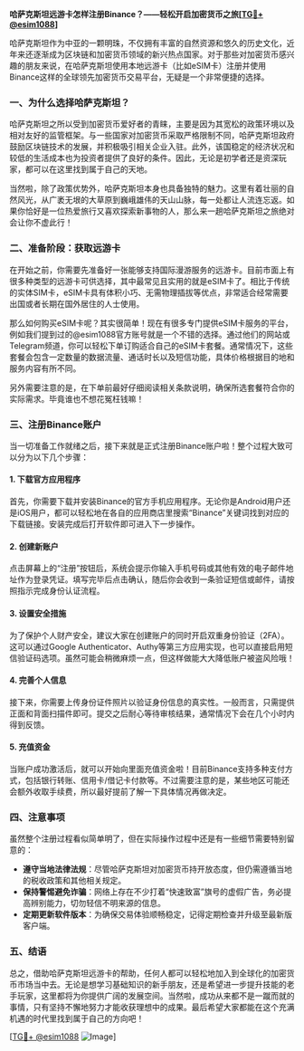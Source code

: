 **哈萨克斯坦远游卡怎样注册Binance？——轻松开启加密货币之旅[[TG💪+ @esim1088](https://t.me/s/esim1088)]**

哈萨克斯坦作为中亚的一颗明珠，不仅拥有丰富的自然资源和悠久的历史文化，近年来还逐渐成为区块链和加密货币领域的新兴热点国家。对于那些对加密货币感兴趣的朋友来说，在哈萨克斯坦使用本地远游卡（比如eSIM卡）注册并使用Binance这样的全球领先加密货币交易平台，无疑是一个非常便捷的选择。

### 一、为什么选择哈萨克斯坦？

哈萨克斯坦之所以受到加密货币爱好者的青睐，主要是因为其宽松的政策环境以及相对友好的监管框架。与一些国家对加密货币采取严格限制不同，哈萨克斯坦政府鼓励区块链技术的发展，并积极吸引相关企业入驻。此外，该国稳定的经济状况和较低的生活成本也为投资者提供了良好的条件。因此，无论是初学者还是资深玩家，都可以在这里找到属于自己的天地。

当然啦，除了政策优势外，哈萨克斯坦本身也具备独特的魅力。这里有着壮丽的自然风光，从广袤无垠的大草原到巍峨雄伟的天山山脉，每一处都让人流连忘返。如果你恰好是一位热爱旅行又喜欢探索新事物的人，那么来一趟哈萨克斯坦之旅绝对会让你不虚此行！

### 二、准备阶段：获取远游卡

在开始之前，你需要先准备好一张能够支持国际漫游服务的远游卡。目前市面上有很多种类型的远游卡可供选择，其中最常见且实用的就是eSIM卡了。相比于传统的实体SIM卡，eSIM卡具有体积小巧、无需物理插拔等优点，非常适合经常需要出国或者长期在国外居住的人士使用。

那么如何购买eSIM卡呢？其实很简单！现在有很多专门提供eSIM卡服务的平台，例如我们提到过的@esim1088官方账号就是一个不错的选择。通过他们的网站或Telegram频道，你可以轻松下单订购适合自己的eSIM卡套餐。通常情况下，这些套餐会包含一定数量的数据流量、通话时长以及短信功能，具体价格根据目的地和服务内容有所不同。

另外需要注意的是，在下单前最好仔细阅读相关条款说明，确保所选套餐符合你的实际需求。毕竟谁也不想花冤枉钱嘛！

### 三、注册Binance账户

当一切准备工作就绪之后，接下来就是正式注册Binance账户啦！整个过程大致可以分为以下几个步骤：

#### 1. 下载官方应用程序
首先，你需要下载并安装Binance的官方手机应用程序。无论你是Android用户还是iOS用户，都可以轻松地在各自的应用商店里搜索“Binance”关键词找到对应的下载链接。安装完成后打开软件即可进入下一步操作。

#### 2. 创建新账户
点击屏幕上的“注册”按钮后，系统会提示你输入手机号码或其他有效的电子邮件地址作为登录凭证。填写完毕后点击确认，随后你会收到一条验证短信或邮件，请按照指示完成身份认证流程。

#### 3. 设置安全措施
为了保护个人财产安全，建议大家在创建账户的同时开启双重身份验证（2FA）。这可以通过Google Authenticator、Authy等第三方应用实现，也可以直接启用短信验证码选项。虽然可能会稍微麻烦一点，但这样做能大大降低账户被盗风险哦！

#### 4. 完善个人信息
接下来，你需要上传身份证件照片以验证身份信息的真实性。一般而言，只需提供正面和背面扫描件即可。提交之后耐心等待审核结果，通常情况下会在几个小时内得到反馈。

#### 5. 充值资金
当账户成功激活后，就可以开始向里面充值资金啦！目前Binance支持多种支付方式，包括银行转账、信用卡/借记卡付款等。不过需要注意的是，某些地区可能还会额外收取手续费，所以最好提前了解一下具体情况再做决定。

### 四、注意事项

虽然整个注册过程看似简单明了，但在实际操作过程中还是有一些细节需要特别留意的：

- **遵守当地法律法规**：尽管哈萨克斯坦对加密货币持开放态度，但仍需遵循当地的税收政策和其他相关规定。
- **保持警惕避免诈骗**：网络上存在不少打着“快速致富”旗号的虚假广告，务必提高辨别能力，切勿轻信不明来源的信息。
- **定期更新软件版本**：为确保交易体验顺畅稳定，记得定期检查并升级至最新版客户端。

### 五、结语

总之，借助哈萨克斯坦远游卡的帮助，任何人都可以轻松地加入到全球化的加密货币市场当中去。无论是想学习基础知识的新手朋友，还是希望进一步提升技能的老手玩家，这里都将为你提供广阔的发展空间。当然啦，成功从来都不是一蹴而就的事情，只有坚持不懈地努力才能收获理想中的成果。最后希望大家都能在这个充满机遇的时代里找到属于自己的方向吧！

[[TG💪+ @esim1088](https://t.me/s/esim1088) ![Image](https://i.postimg.cc/4NQfJmqS/Snipaste-2025-05-13-00-14-12.png)]